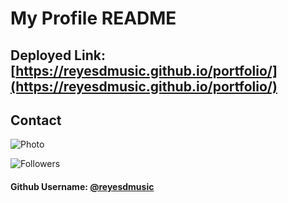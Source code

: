 # My Profile README

## Deployed Link: [https://reyesdmusic.github.io/portfolio/](https://reyesdmusic.github.io/portfolio/)

## Contact <a name="contactLink"></a>
![Photo](https://avatars1.githubusercontent.com/u/59745204?v=4)

![Followers](<https://img.shields.io/github/followers/reyesdmusic?style=social>) 
#### Github Username: [@reyesdmusic](https://www.github.com/reyesdmusic)

